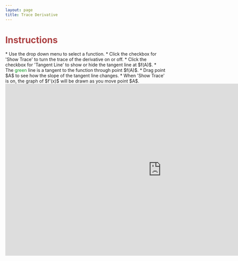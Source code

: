 ```yaml
---
layout: page
title: Trace Derivative
---
```


<h1> <font color="#ac4142">Instructions</font></h1>
* Use the drop down menu to select a function.
* Click the checkbox for 'Show Trace' to turn the trace of the derivative on or off.
* Click the checkbox for 'Tangent Line' to show or hide the tangent line at $f(A)$.
* The <font color="#0a971e">green</font> line is a tangent to the function through point $f(A)$.
* Drag point $A$ to see how the slope of the tangent line changes.
	* When 'Show Trace' is on, the graph of $f'(x)$ will be drawn as you move point $A$.

<iframe scrolling="no" src="https://tube.geogebra.org/material/iframe/id/109509/width/980/height/540/border/888888/rc/true/ai/false/sdz/true/smb/false/stb/false/stbh/true/ld/false/sri/true/at/preferhtml5" width="980px" height="540px" style="border:0px;"> </iframe>


